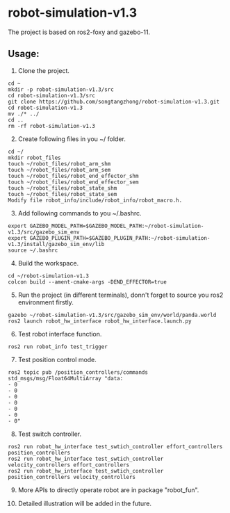 # robot-simulation-v1.3
The project is based on ros2-foxy and gazebo-11.

## Usage:
1. Clone the project.
```
cd ~
mkdir -p robot-simulation-v1.3/src
cd robot-simulation-v1.3/src
git clone https://github.com/songtangzhong/robot-simulation-v1.3.git
cd robot-simulation-v1.3
mv ./* ../
cd ..
rm -rf robot-simulation-v1.3
```

2. Create following files in you ~/ folder.
```
cd ~/
mkdir robot_files
touch ~/robot_files/robot_arm_shm
touch ~/robot_files/robot_arm_sem
touch ~/robot_files/robot_end_effector_shm
touch ~/robot_files/robot_end_effector_sem
touch ~/robot_files/robot_state_shm
touch ~/robot_files/robot_state_sem
Modify file robot_info/include/robot_info/robot_macro.h.
```

3. Add following commands to you ~/.bashrc.
```
export GAZEBO_MODEL_PATH=$GAZEBO_MODEL_PATH:~/robot-simulation-v1.3/src/gazebo_sim_env
export GAZEBO_PLUGIN_PATH=$GAZEBO_PLUGIN_PATH:~/robot-simulation-v1.3/install/gazebo_sim_env/lib
source ~/.bashrc
```

4. Build the workspace.
```
cd ~/robot-simulation-v1.3
colcon build --ament-cmake-args -DEND_EFFECTOR=true
```

5. Run the project (in different terminals), donn't forget to source you ros2 environment firstly.
```
gazebo ~/robot-simulation-v1.3/src/gazebo_sim_env/world/panda.world
ros2 launch robot_hw_interface robot_hw_interface.launch.py
```

6. Test robot interface function.
```
ros2 run robot_info test_trigger
```

7. Test position control mode.
```
ros2 topic pub /position_controllers/commands std_msgs/msg/Float64MultiArray "data:                                    
- 0
- 0
- 0
- 0
- 0
- 0
- 0"
```

8. Test switch controller.
```
ros2 run robot_hw_interface test_swtich_controller effort_controllers position_controllers
ros2 run robot_hw_interface test_swtich_controller velocity_controllers effort_controllers
ros2 run robot_hw_interface test_swtich_controller position_controllers velocity_controllers 
```

9. More APIs to directly operate robot are in package "robot_fun".

10. Detailed illustration will be added in the future.